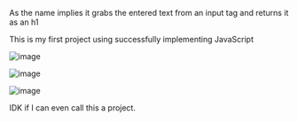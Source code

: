 As the name implies it grabs the entered text from an input tag and returns it as an h1 

This is my first project using successfully implementing JavaScript

![image](https://github.com/user-attachments/assets/1d0b0526-5f40-482b-9ebc-89cac88e3070)

![image](https://github.com/user-attachments/assets/600da2a7-0ffb-413d-bbc2-d48f0e655def)

![image](https://github.com/user-attachments/assets/66af5c91-57de-455d-8d4d-708b82154cbf)


IDK if I can even call this a project.
